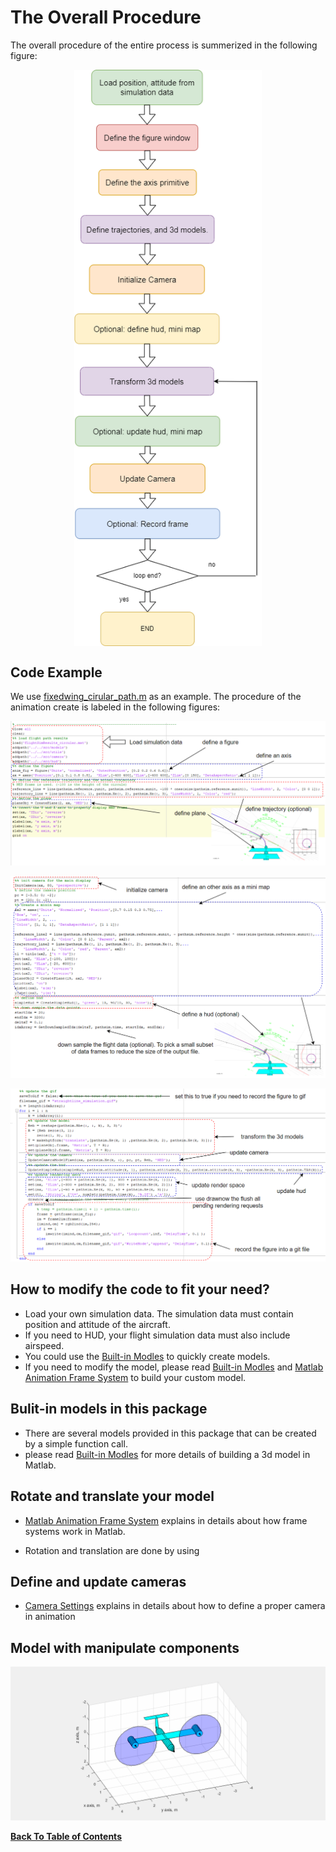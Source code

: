 # The Overall Procedure
The overall procedure of the entire process is summerized in the following figure:

<img src="../../figures/mdss-overall procedure.drawio.png" 
        alt="Picture" 
        width="300" 
        style="display: block; margin: 0 auto" />

## Code Example

We use [fixedwing_cirular_path.m](../fixed-wing%20model/fixedwing_cirular_path.m) as an example. The procedure of the animation create is labeled in the following figures:

![Alt Text](../../figures/code_1.png)

![Alt Text](../../figures/code_2.png)

![Alt Text](../../figures/code_3.png)

## How to modify the code to fit your need?
- Load your own simulation data. The simulation data must contain position and attitude of the aircraft.
- If you need to HUD, your flight simulation data must also include airspeed.
- You could use the [Built-in Modles](model_building.md) to quickly create models.
- If you need to modify the model, please read [Built-in Modles](model_building.md) and [Matlab Animation Frame System](animation_frame_system.md) to build your custom model.

## Bulit-in models in this package

- There are several models provided in this package that can be created by a simple function call.
- please read [Built-in Modles](model_building.md) for more details of building a 3d model in Matlab.

## Rotate and translate your model

- [Matlab Animation Frame System](animation_frame_system.md) explains in details about how frame systems work in Matlab.

- Rotation and translation are done by using 
## Define and update cameras

- [Camera Settings](camera_settings.md)  explains in details about how to define a proper camera in animation

## Model with manipulate components

![Alt Text](../../figures/vtol_animate.gif)

**[Back To Table of Contents](../README.md)**